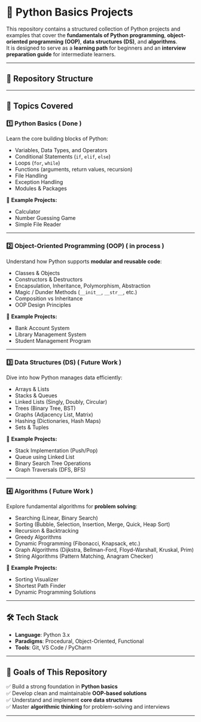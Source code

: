 # 🐍 Python Basics Projects

This repository contains a structured collection of Python projects and examples that cover the **fundamentals of Python programming**, **object-oriented programming (OOP)**, **data structures (DS)**, and **algorithms**.  
It is designed to serve as a **learning path** for beginners and an **interview preparation guide** for intermediate learners.

---

## 📂 Repository Structure


---

## 🚀 Topics Covered

### 1️⃣ Python Basics ( Done ) 
Learn the core building blocks of Python:
- Variables, Data Types, and Operators
- Conditional Statements (`if`, `elif`, `else`)
- Loops (`for`, `while`)
- Functions (arguments, return values, recursion)
- File Handling
- Exception Handling
- Modules & Packages

📌 **Example Projects:**
- Calculator  
- Number Guessing Game  
- Simple File Reader  

---

### 2️⃣ Object-Oriented Programming (OOP) ( in process )
Understand how Python supports **modular and reusable code**:
- Classes & Objects
- Constructors & Destructors
- Encapsulation, Inheritance, Polymorphism, Abstraction
- Magic / Dunder Methods (`__init__`, `__str__`, etc.)
- Composition vs Inheritance
- OOP Design Principles

📌 **Example Projects:**
- Bank Account System  
- Library Management System  
- Student Management Program  

---

### 3️⃣ Data Structures (DS) ( Future Work )
Dive into how Python manages data efficiently:
- Arrays & Lists
- Stacks & Queues
- Linked Lists (Singly, Doubly, Circular)
- Trees (Binary Tree, BST)
- Graphs (Adjacency List, Matrix)
- Hashing (Dictionaries, Hash Maps)
- Sets & Tuples

📌 **Example Projects:**
- Stack Implementation (Push/Pop)  
- Queue using Linked List  
- Binary Search Tree Operations  
- Graph Traversals (DFS, BFS)  

---

### 4️⃣ Algorithms ( Future Work )
Explore fundamental algorithms for **problem solving**:
- Searching (Linear, Binary Search) 
- Sorting (Bubble, Selection, Insertion, Merge, Quick, Heap Sort)
- Recursion & Backtracking
- Greedy Algorithms
- Dynamic Programming (Fibonacci, Knapsack, etc.)
- Graph Algorithms (Dijkstra, Bellman-Ford, Floyd-Warshall, Kruskal, Prim)
- String Algorithms (Pattern Matching, Anagram Checker)

📌 **Example Projects:**
- Sorting Visualizer  
- Shortest Path Finder  
- Dynamic Programming Solutions  

---

## 🛠️ Tech Stack
- **Language**: Python 3.x  
- **Paradigms**: Procedural, Object-Oriented, Functional  
- **Tools**: Git, VS Code / PyCharm  

---

## 🎯 Goals of This Repository
✅ Build a strong foundation in **Python basics**  
✅ Develop clean and maintainable **OOP-based solutions**  
✅ Understand and implement **core data structures**  
✅ Master **algorithmic thinking** for problem-solving and interviews  

---

